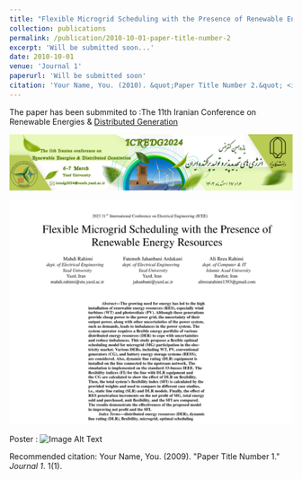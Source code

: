 ```yaml
---
title: "Flexible Microgrid Scheduling with the Presence of Renewable Energy Resources"
collection: publications
permalink: /publication/2010-10-01-paper-title-number-2
excerpt: 'Will be submitted soon...'
date: 2010-10-01
venue: 'Journal 1'
paperurl: 'Will be submitted soon'
citation: 'Your Name, You. (2010). &quot;Paper Title Number 2.&quot; <i>Journal 1</i>. 1(2).'
---
```


The paper has been submmited to
:The 11th Iranian Conference on Renewable Energies & [Distributed Generation](https://icredg2024.yazd.ac.ir/Home)

![Image Alt Text](/images/ICREDG_header.png)

![Image Alt Text](/images/Flexible_Microgrid.jpg)


Poster
:
![Image Alt Text](/images/500x300.png)


Recommended citation: Your Name, You. (2009). "Paper Title Number 1." <i>Journal 1</i>. 1(1).
